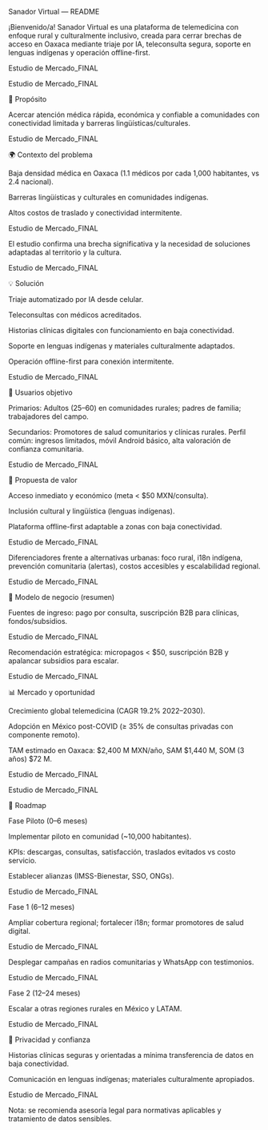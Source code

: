 Sanador Virtual — README

¡Bienvenido/a! Sanador Virtual es una plataforma de telemedicina con enfoque rural y culturalmente inclusivo, creada para cerrar brechas de acceso en Oaxaca mediante triaje por IA, teleconsulta segura, soporte en lenguas indígenas y operación offline-first.

Estudio de Mercado_FINAL

Estudio de Mercado_FINAL

🎯 Propósito

Acercar atención médica rápida, económica y confiable a comunidades con conectividad limitada y barreras lingüísticas/culturales.

Estudio de Mercado_FINAL

🌍 Contexto del problema

Baja densidad médica en Oaxaca (1.1 médicos por cada 1,000 habitantes, vs 2.4 nacional).

Barreras lingüísticas y culturales en comunidades indígenas.

Altos costos de traslado y conectividad intermitente.

Estudio de Mercado_FINAL

El estudio confirma una brecha significativa y la necesidad de soluciones adaptadas al territorio y la cultura.

Estudio de Mercado_FINAL

💡 Solución

Triaje automatizado por IA desde celular.

Teleconsultas con médicos acreditados.

Historias clínicas digitales con funcionamiento en baja conectividad.

Soporte en lenguas indígenas y materiales culturalmente adaptados.

Operación offline-first para conexión intermitente.

Estudio de Mercado_FINAL

👥 Usuarios objetivo

Primarios: Adultos (25–60) en comunidades rurales; padres de familia; trabajadores del campo.

Secundarios: Promotores de salud comunitarios y clínicas rurales.
Perfil común: ingresos limitados, móvil Android básico, alta valoración de confianza comunitaria.

Estudio de Mercado_FINAL

🧭 Propuesta de valor

Acceso inmediato y económico (meta < $50 MXN/consulta).

Inclusión cultural y lingüística (lenguas indígenas).

Plataforma offline-first adaptable a zonas con baja conectividad.

Estudio de Mercado_FINAL

Diferenciadores frente a alternativas urbanas: foco rural, i18n indígena, prevención comunitaria (alertas), costos accesibles y escalabilidad regional.

Estudio de Mercado_FINAL

🧱 Modelo de negocio (resumen)

Fuentes de ingreso: pago por consulta, suscripción B2B para clínicas, fondos/subsidios.

Estudio de Mercado_FINAL

Recomendación estratégica: micropagos < $50, suscripción B2B y apalancar subsidios para escalar.

Estudio de Mercado_FINAL

📊 Mercado y oportunidad

Crecimiento global telemedicina (CAGR 19.2% 2022–2030).

Adopción en México post-COVID (≥ 35% de consultas privadas con componente remoto).

TAM estimado en Oaxaca: $2,400 M MXN/año, SAM $1,440 M, SOM (3 años) $72 M.

Estudio de Mercado_FINAL

Estudio de Mercado_FINAL

🚀 Roadmap

Fase Piloto (0–6 meses)

Implementar piloto en comunidad (~10,000 habitantes).

KPIs: descargas, consultas, satisfacción, traslados evitados vs costo servicio.

Establecer alianzas (IMSS-Bienestar, SSO, ONGs).

Estudio de Mercado_FINAL

Fase 1 (6–12 meses)

Ampliar cobertura regional; fortalecer i18n; formar promotores de salud digital.

Estudio de Mercado_FINAL

Desplegar campañas en radios comunitarias y WhatsApp con testimonios.

Estudio de Mercado_FINAL

Fase 2 (12–24 meses)

Escalar a otras regiones rurales en México y LATAM.

Estudio de Mercado_FINAL

🔐 Privacidad y confianza

Historias clínicas seguras y orientadas a mínima transferencia de datos en baja conectividad.

Comunicación en lenguas indígenas; materiales culturalmente apropiados.

Estudio de Mercado_FINAL

Nota: se recomienda asesoría legal para normativas aplicables y tratamiento de datos sensibles.
